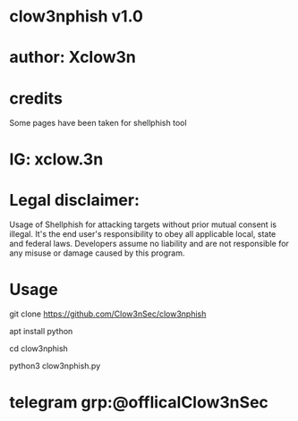 # clow3nphish v1.0
# author: Xclow3n
# credits
Some pages have been taken for shellphish tool
# IG: xclow.3n
# Legal disclaimer:
Usage of Shellphish for attacking targets without prior 
mutual consent is illegal. It's the end user's 
responsibility to obey all applicable local, state and 
federal laws. Developers assume no liability and are not
responsible for any misuse or damage caused by this 
program.
# Usage
git clone https://github.com/Clow3nSec/clow3nphish

apt install python

cd clow3nphish

python3 clow3nphish.py

# telegram grp:@offlicalClow3nSec
